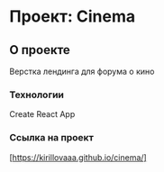 # Проект: Cinema

## О проекте

Верстка лендинга для форума о кино

### Технологии

Create React App

### Ссылка на проект

[https://kirillovaaa.github.io/cinema/]
